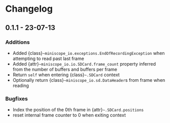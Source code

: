 # Changelog

## 0.1.1 - 23-07-13

### Additions

- Added {class}`~miniscope_io.exceptions.EndOfRecordingException` when attempting to read past last frame
- Added {attr}`~miniscope_io.io.SDCard.frame_count` property inferred from the number of buffers and buffers per frame
- Return `self` when entering {class}`~.SDCard` context
- Optionally return {class}`~miniscope_io.sd.DataHeader`s from frame when reading

### Bugfixes

- Index the position of the 0th frame in {attr}`~.SDCard.positions`
- reset internal frame counter to 0 when exiting context